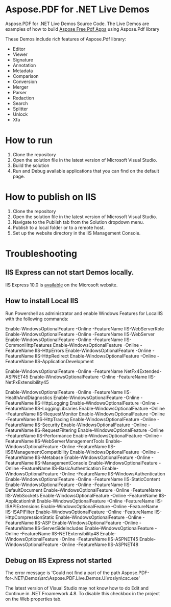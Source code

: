 # Aspose.PDF for .NET Live Demos

Aspose.PDF for .NET Live Demos Source Code.
The Live Demos are examples of how to build [Aspose Free Pdf Apps](https://products.aspose.app/pdf/family) using Aspose.Pdf library

These Demos include rich features of Aspose.Pdf library:

* Editor
* Viewer
* Signature
* Annotation
* Metadata
* Comparison
* Conversion
* Merger
* Parser
* Redaction
* Search
* Splitter
* Unlock
* Xfa

 
# How to run
 
 1. Clone the repository
 2. Open the solution file in the latest version of Microsoft Visual Studio.
 3. Build the solution
 4. Run and Debug available applications that you can find on the default page.

# How to publish on IIS

 1. Clone the repository
 2. Open the solution file in the latest version of Microsoft Visual Studio.
 3. Navigate to the Publish tab from the Solution dropdown menu.
 4. Publish to a local folder or to a remote host.
 5. Set up the website directory in the IIS Management Console.

# Troubleshooting

## IIS Express can not start Demos locally.

IIS Express 10.0 is  [available](https://www.microsoft.com/en-us/download/details.aspx?id=48264) on the Microsoft website.

## How to install Local IIS

Run Powershell as administrator and enable Windows Features for LocalIIS with the following commands:

Enable-WindowsOptionalFeature -Online -FeatureName IIS-WebServerRole
Enable-WindowsOptionalFeature -Online -FeatureName IIS-WebServer
Enable-WindowsOptionalFeature -Online -FeatureName IIS-CommonHttpFeatures
Enable-WindowsOptionalFeature -Online -FeatureName IIS-HttpErrors
Enable-WindowsOptionalFeature -Online -FeatureName IIS-HttpRedirect
Enable-WindowsOptionalFeature -Online -FeatureName IIS-ApplicationDevelopment

Enable-WindowsOptionalFeature -Online -FeatureName NetFx4Extended-ASPNET45
Enable-WindowsOptionalFeature -Online -FeatureName IIS-NetFxExtensibility45

Enable-WindowsOptionalFeature -Online -FeatureName IIS-HealthAndDiagnostics
Enable-WindowsOptionalFeature -Online -FeatureName IIS-HttpLogging
Enable-WindowsOptionalFeature -Online -FeatureName IIS-LoggingLibraries
Enable-WindowsOptionalFeature -Online -FeatureName IIS-RequestMonitor
Enable-WindowsOptionalFeature -Online -FeatureName IIS-HttpTracing
Enable-WindowsOptionalFeature -Online -FeatureName IIS-Security
Enable-WindowsOptionalFeature -Online -FeatureName IIS-RequestFiltering
Enable-WindowsOptionalFeature -Online -FeatureName IIS-Performance
Enable-WindowsOptionalFeature -Online -FeatureName IIS-WebServerManagementTools
Enable-WindowsOptionalFeature -Online -FeatureName IIS-IIS6ManagementCompatibility
Enable-WindowsOptionalFeature -Online -FeatureName IIS-Metabase
Enable-WindowsOptionalFeature -Online -FeatureName IIS-ManagementConsole
Enable-WindowsOptionalFeature -Online -FeatureName IIS-BasicAuthentication
Enable-WindowsOptionalFeature -Online -FeatureName IIS-WindowsAuthentication
Enable-WindowsOptionalFeature -Online -FeatureName IIS-StaticContent
Enable-WindowsOptionalFeature -Online -FeatureName IIS-DefaultDocument
Enable-WindowsOptionalFeature -Online -FeatureName IIS-WebSockets
Enable-WindowsOptionalFeature -Online -FeatureName IIS-ApplicationInit
Enable-WindowsOptionalFeature -Online -FeatureName IIS-ISAPIExtensions
Enable-WindowsOptionalFeature -Online -FeatureName IIS-ISAPIFilter
Enable-WindowsOptionalFeature -Online -FeatureName IIS-HttpCompressionStatic
Enable-WindowsOptionalFeature -Online -FeatureName IIS-ASP
Enable-WindowsOptionalFeature -Online -FeatureName IIS-ServerSideIncludes
Enable-WindowsOptionalFeature -Online -FeatureName IIS-NETExtensibility48
Enable-WindowsOptionalFeature -Online -FeatureName IIS-ASPNET45
Enable-WindowsOptionalFeature -Online -FeatureName IIS-ASPNET48


## Debug on IIS Express not started

The error message is 'Could not find a part of the path Aspose.PDF-for-.NET\Demos\src\Aspose.PDF.Live.Demos.UI\roslyn\csc.exe'

The latest version of Visual Studio may not know how to do Edit and Continue in .NET Froamework 4.8. 
To disable this checkbox in the project on the Web properties tab.

